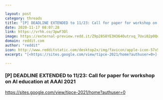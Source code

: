 ```yaml
---

layout: post
category: threads
title: "[P] DEADLINE EXTENDED to 11/23: Call for paper for workshop on AI education at AAAI 2021"
date: 2020-11-17 08:07:28
link: https://vrhk.co/3pwF3Ol
image: https://external-preview.redd.it/Z9p28S8YE3H364Outrxq_7Uxi02p0QuPAvS9qY_pRVw.jpg?width=1200&height=628.272251309&auto=webp&crop=1200:628.272251309,smart&s=e39e60dc15469718a4921b0b9a657cafd85bf649
domain: reddit.com
author: "reddit"
icon: http://www.redditstatic.com/desktop2x/img/favicon/apple-icon-57x57.png
excerpt: "[<https://sites.google.com/view/tipce-2021/home?authuser=0>](<https://sites.google.com/view/tipce-2021/home?authuser=0>)"

---
```


### [P] DEADLINE EXTENDED to 11/23: Call for paper for workshop on AI education at AAAI 2021

[<https://sites.google.com/view/tipce-2021/home?authuser=0>](<https://sites.google.com/view/tipce-2021/home?authuser=0>)